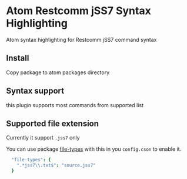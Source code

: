 # Atom Restcomm jSS7 Syntax Highlighting

Atom syntax highlighting for Restcomm jSS7 command syntax

## Install

Copy package to atom packages directory

## Syntax support

this plugin supports most commands from supported list

## Supported file extension

Currently it support `.jss7` only

You can use package [file-types](https://atom.io/packages/file-types) with this in you `config.cson` to enable it.

```cson
  "file-types": {
    ".*jss7\\.txt$": "source.jss7"
  }
```
